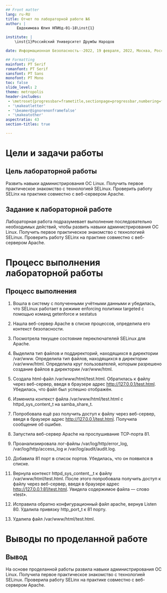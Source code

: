 ```yaml
---
## Front matter
lang: ru-RU
title: Отчет по лабораторной работе №6
author: |
	 Евдокимова Юлия НПИбд-01-18\inst{1}

institute: |
	\inst{1}Российский Университет Дружбы Народов

date: Информационная Безопасность--2022, 19 февраля, 2022, Москва, Россия

## Formatting
mainfont: PT Serif
romanfont: PT Serif
sansfont: PT Sans
monofont: PT Mono
toc: false
slide_level: 2
theme: metropolis
header-includes: 
 - \metroset{progressbar=frametitle,sectionpage=progressbar,numbering=fraction}
 - '\makeatletter'
 - '\beamer@ignorenonframefalse'
 - '\makeatother'
aspectratio: 43
section-titles: true

---
```


# Цели и задачи работы

## Цель лабораторной работы

Развить навыки администрирования ОС Linux. Получить первое практическое знакомство с технологией SELinux. Проверить работу SELinx на практике совместно с веб-сервером Apache.

## Задание к лабораторной работе

Лабораторная работа подразумевает выполнение последовательно необходимых действий, чтобы развить навыки администрирования ОС Linux. Получить первое практическое знакомство с технологией SELinux. Проверить работу SELinx на практике совместно с веб-сервером Apache.

# Процесс выполнения лабораторной работы

## Процесс выполнения

1. Вошла в систему с полученными учётными данными и убедилась, что SELinux работает в режиме enforcing политики targeted с помощью команд getenforce и sestatus

2. Нашла веб-сервер Apache в списке процессов, определила его контекст безопасности.

3. Посмотрела текущее состояние переключателей SELinux для Apache.

4. Выделила тип файлов и поддиректорий, находящихся в директории /var/www. Определила тип файлов, находящихся в директории /var/www/html. Определила круг пользователей, которым разрешено создание файлов в директории /var/www/html. 

5. Создала html-файл /var/www/html/test.html. Обратилась к файлу через веб-сервер, введя в браузере адрес http://127.0.0.1/test.html. Убедилась, что файл был успешно отображён.

6.  Изменила контекст файла /var/www/html/test.html с httpd_sys_content_t на samba_share_t. 

7. Попробовала ещё раз получить доступ к файлу через веб-сервер, введя в браузере адрес http://127.0.0.1/test.html. Получила сообщение об ошибке. 

8. Запустила веб-сервер Apache на прослушивание ТСР-порта 81. 

9. Проанализиировала лог-файлы /var/log/http/error_log, /var/log/http/access_log и /var/log/audit/audit.log.

10. Добавила 81 порт в список портов. Убедилась, что он появился в списке. 

11. Вернула контекст httpd_sys_cоntent__t к файлу /var/www/html/test.html. После этого попробовала получить доступ к файлу через веб-сервер, введя в браузере адрес http://127.0.0.1:81/test.html. Увидела содержимое файла — слово «test».

12. Исправила обратно конфигурационный файл apache, вернув Listen 80. Удалила привязку http_port_t к 81 порту. 

19. Удалила файл /var/www/html/test.html.

# Выводы по проделанной работе

## Вывод

На основе проделанной работы развила навыки администрирования ОС Linux. Получила первое практическое знакомство с технологией SELinux. Проверила работу SELinx на практике совместно с веб-сервером Apache.